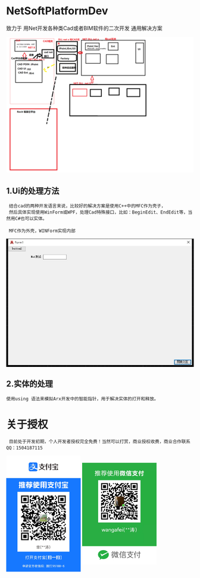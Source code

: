 # NetSoftPlatformDev
致力于 用Net开发各种类Cad或者BIM软件的二次开发 通用解决方案

![整体思路](net开发畅享.png "net开发畅享.png")

## 1.Ui的处理方法
     结合cad的两种开发语言来说，比较好的解决方案是使用C++中的MFC作为壳子，
     然后具体实现使用WinForm或WPF，处理Cad特殊接口，比如：BeginEdit、EndEdit等，当然用C#也可以实体。
     
     MFC作为外壳，WINForm实现内部
<img src="Img/UI.jpg" width = "803" alt="MFC为外壳C#写核心" align=center />

## 2.实体的处理
    使用using 语法来模拟Arx开发中的智能指针，用于解决实体的打开和释放。

# 关于授权
     目前处于开发初期，个人开发者授权完全免费！当然可以打赏，商业授权收费，商业合作联系QQ：1504187115
<img src="Img/支付宝二维码.jpg" width = "200" alt="支付宝" align=center />
<img src="Img/微信二维码.jpg" width = "200" alt="微信" align=center />